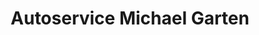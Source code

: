 ---
title: "Autoservice Michael Garten"
url: /schirgiswalde-kirschau/autoservice-michael-garten/
shop: Autowerkstatt
---
